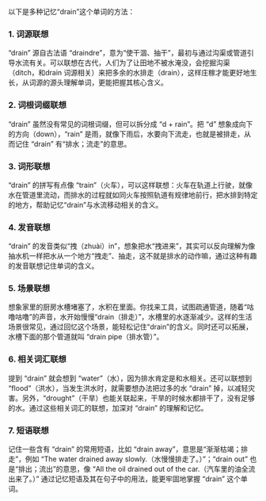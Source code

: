 以下是多种记忆“drain”这个单词的方法：

### 1. 词源联想
“drain” 源自古法语 “draindre”，意为“使干涸、抽干”，最初与通过沟渠或管道引导水流有关。可以联想在古代，人们为了让田地不被水淹没，会挖掘沟渠（ditch，和drain 词源相关）来把多余的水排走（drain），这样庄稼才能更好地生长，从词源的源头理解单词，更能把握其核心含义。 

### 2. 词根词缀联想
“drain” 虽然没有常见的词根词缀，但可以拆分成 “d + rain”。把 “d” 想象成向下的方向（down），“rain” 是雨，就像下雨后，水要向下流走，也就是被排走，从而记住 “drain” 有“排水；流走”的意思。 

### 3. 词形联想
“drain” 的拼写有点像 “train”（火车），可以这样联想：火车在轨道上行驶，就像水在管道里流动，而排水的过程就如同火车按照轨道有规律地前行，把水排到特定的地方，帮助记忆“drain”与水流移动相关的含义。 

### 4. 发音联想
“drain” 的发音类似“拽（zhuài）in”，想象把水“拽进来”，其实可以反向理解为像抽水机一样把水从一个地方“拽走”、抽走，这不就是排水的动作嘛，通过这种有趣的发音联想记住单词的含义。 

### 5. 场景联想
想象家里的厨房水槽堵塞了，水积在里面。你找来工具，试图疏通管道，随着“咕噜咕噜”的声音，水开始慢慢“drain（排走）”，水槽里的水逐渐减少。这样的生活场景很常见，通过回忆这个场景，能轻松记住“drain”的含义。同时还可以拓展，水槽下面的那个管道就叫 “drain pipe（排水管）”。 

### 6. 相关词汇联想
提到 “drain” 就会想到 “water”（水），因为排水肯定是和水相关。还可以联想到 “flood”（洪水），当发生洪水时，就需要想办法把过多的水 “drain” 掉，以减轻灾害。另外，“drought”（干旱）也能关联起来，干旱的时候水都排干了，没有足够的水。通过这些相关词汇的联想，加深对 “drain” 的理解和记忆。 

### 7. 短语联想
记住一些含有 “drain” 的常用短语，比如 “drain away”，意思是“渐渐枯竭；排走”，例如 “The water drained away slowly.（水慢慢排走了。）”；“drain out” 也是“排出；流出”的意思，像 “All the oil drained out of the car.（汽车里的油全流出来了。）” 通过记忆短语及其在句子中的用法，能更牢固地掌握 “drain” 这个单词。 